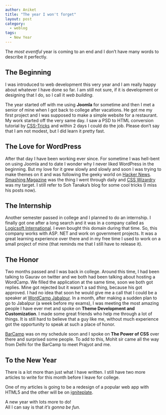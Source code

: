 ```yaml
---
author: Aniket
title: "The year I won't forget"
layout: post
category:
  - weblog
tags:
  - New Year
---
```

The *most eventful* year is coming to an end and I don’t have many words to describe it perfectly.

## The Beginning

I was introduced to web development this very year and I am really happy about whatever I have done so far. I am still not sure, if it is development or designing that I do, so I call it *web building*.

The year started off with me using **Joomla** for sometime and then I met a senior of mine when I got back to college after vacations. He got me my first project and I was supposed to make a simple website for a restaurant. My work started off the very same day. I saw a PSD to HTML conversion tutorial by [CSS-Tricks][1] and within 2 days I could do the job. Please don’t say that I am not modest, but I did learn it pretty fast.

## The Love for WordPress

After that day I have been working ever since. For sometime I was hell-bent on using Joomla and to date I wonder why I never liked WordPress in the beginning. But my love for it grew slowly and slowly and soon I was trying to make themes on it and was following the geeky world on [Hacker News][2]. [Smashing Magazine][3] was the thing I went through daily and [CSS Wizardry][4] was my target. I still refer to Soh Tanaka’s blog for some cool tricks (I miss his posts now).

## The Internship

Another semester passed in college and I planned to do an internship. I finally got one after a long search and it was in a company called as [Logicsoft International][5]. I even bought this domain during that time. So, this company works with ASP. NET and work on government projects. It was a great learning experience over there and in my free time I used to work on a small project of mine (that reminds me that I still have to release it).

## The Honor

Two months passed and I was back in college. Around this time, I had been talking to Gaurav on twitter and we both had been talking about hosting a WordCamp. We filled the application at the same time, soon we both got replies. Mine got rejected but it wasn’t a sad thing, because his got approved. I had no idea that soon he would give me a call that I could be a speaker at [WordCamp Jabalpur][6]. In a month, after making a sudden plan to go to Jabalpur (a week before my exams), I was meeting the most amazing people I have ever met and spoke on **Theme Development and Customization**. I made some great friends who help me through a lot of things. It is still hard to believe that a guy like me, without much experience got the opportunity to speak at such a place of honor.

[BarCamp][7] was on my schedule soon and I spoke on **The Power of CSS** over there and surprised some people. To add to this, Mohit sir came all the way from Delhi for the BarCamp to meet Prajyot and me.

## To the New Year

There is a lot more than just what I have written. I still have two more articles to write for this month before I leave for college.

One of my articles is going to be a redesign of a popular web app with HTML5 and the other will be on [igniteplate][8].

A new year with lots more to do!  
All I can say is that *it’s gonna be fun.*

 [1]: http://css-tricks.com/ "CSS-Tricks"
 [2]: http://news.ycombinator.com/ "Hacker News"
 [3]: http://www.smashingmagazine.com/ "Smashing Magazine"
 [4]: http://csswizardry.com/ "CSS Wizardry"
 [5]: http://www.lsipl.com/ "Logicsoft International"
 [6]: http://2011.jabalpur.wordcamp.org/ "WordCamp Jabalpur 2011"
 [7]: http://www.barcampgoa.org/ "BarCamp Goa 2011"
 [8]: https://github.com/aniketpant/igniteplate "igniteplate - Template for your Codeigniter apps"